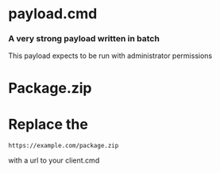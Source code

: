 # payload.cmd

### A very strong payload written in batch

This payload expects to be run with administrator permissions

# Package.zip

# Replace the
```sh
https://example.com/package.zip
```
with a url to your client.cmd
